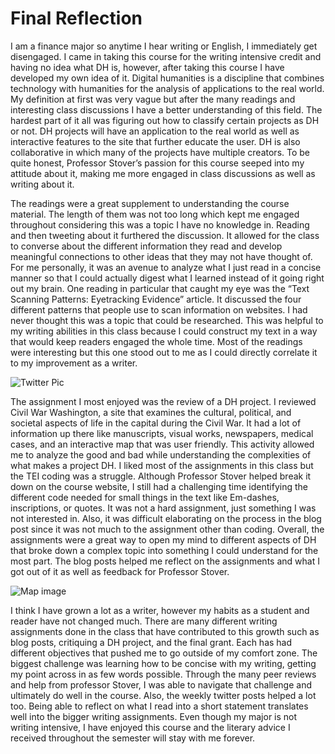 # Final Reflection

I am a finance major so anytime I hear writing or English, I immediately get disengaged. I came in taking this course for the writing intensive credit and having no idea what DH is, however, after taking this course I have developed my own idea of it. Digital humanities is a discipline that combines technology with humanities for the analysis of applications to the real world. My definition at first was very vague but after the many readings and interesting class discussions I have a better understanding of this field. The hardest part of it all was figuring out how to classify certain projects as DH or not. DH projects will have an application to the real world as well as interactive features to the site that further educate the user. DH is also collaborative in which many of the projects have multiple creators. To be quite honest, Professor Stover’s passion for this course seeped into my attitude about it, making me more engaged in class discussions as well as writing about it.

The readings were a great supplement to understanding the course material. The length of them was not too long which kept me engaged throughout considering this was a topic I have no knowledge in. Reading and then tweeting about it furthered the discussion. It allowed for the class to converse about the different information they read and develop meaningful connections to other ideas that they may not have thought of. For me personally, it was an avenue to analyze what I just read in a concise manner so that I could actually digest what I learned instead of it going right out my brain. One reading in particular that caught my eye was the “Text Scanning Patterns: Eyetracking Evidence” article. It discussed the four different patterns that people use to scan information on websites. I had never thought this was a topic that could be researched. This was helpful to my writing abilities in this class because I could construct my text in a way that would keep readers engaged the whole time. Most of the readings were interesting but this one stood out to me as I could directly correlate it to my improvement as a writer. 

![Twitter Pic](https://KobeSmith350.github.io/Kobe-Smith-350/images/TwitterPic.png)

The assignment I most enjoyed was the review of a DH project. I reviewed Civil War Washington, a site that examines the cultural, political, and societal aspects of life in the capital during the Civil War. It had a lot of information up there like manuscripts, visual works, newspapers, medical cases, and an interactive map that was user friendly. This activity allowed me to analyze the good and bad while understanding the complexities of what makes a project DH. I liked most of the assignments in this class but the TEI coding was a struggle. Although Professor Stover helped break it down on the course website, I still had a challenging time identifying the different code needed for small things in the text like Em-dashes, inscriptions, or quotes. It was not a hard assignment, just something I was not interested in. Also, it was difficult elaborating on the process in the blog post since it was not much to the assignment other than coding. Overall, the assignments were a great way to open my mind to different aspects of DH that broke down a complex topic into something I could understand for the most part. The blog posts helped me reflect on the assignments and what I got out of it as well as feedback for Professor Stover.

![Map image](https://KobeSmith350.github.io/Kobe-Smith-350/images/map.png)

I think I have grown a lot as a writer, however my habits as a student and reader have not changed much. There are many different writing assignments done in the class that have contributed to this growth such as blog posts, critiquing a DH project, and the final grant. Each has had different objectives that pushed me to go outside of my comfort zone. The biggest challenge was learning how to be concise with my writing, getting my point across in as few words possible. Through the many peer reviews and help from professor Stover, I was able to navigate that challenge and ultimately do well in the course. Also, the weekly twitter posts helped a lot too. Being able to reflect on what I read into a short statement translates well into the bigger writing assignments. Even though my major is not writing intensive, I have enjoyed this course and the  literary advice I received throughout the semester will stay with me forever.

